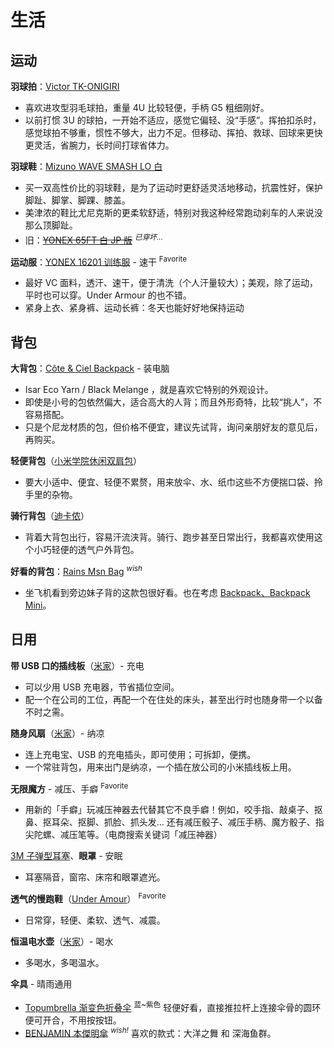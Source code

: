 # 生活

## 运动

**羽球拍**：[Victor TK-ONIGIRI](http://www.victorsport.com.cn/product_data.php?id=bVjabyTqrMjj666zMjEk67dD4xSyq)

- 喜欢进攻型羽毛球拍，重量 4U 比较轻便，手柄 G5 粗细刚好。
- 以前打惯 3U 的球拍，一开始不适应，感觉它偏轻、没“手感”。挥拍扣杀时，感觉球拍不够重，惯性不够大，出力不足。但移动、挥拍、救球、回球来更快更灵活，省腕力，长时间打球省体力。

**羽球鞋**：[Mizuno WAVE SMASH LO 白](https://item.taobao.com/item.htm?id=534360854337&_u=cuv5jet2aca)

- 买一双高性价比的羽球鞋，是为了运动时更舒适灵活地移动，抗震性好，保护脚趾、脚掌、脚踝、膝盖。
- 美津浓的鞋比尤尼克斯的更柔软舒适，特别对我这种经常跑动刹车的人来说没那么顶脚趾。
- 旧：[~~YONEX 65FT 白 JP 版~~](https://item.taobao.com/item.htm?spm=a1z09.2.0.0.H4Rwq7&id=14324807794&_u=euv5jet879d) <sup>_已穿坏…_</sup>

**运动服**：[YONEX 16201 训练服](https://item.taobao.com/item.htm?spm=a1z09.2.0.0.CoCGMf&id=37144559361&_u=puv5jet55e6) - 速干 <sup>Favorite</sup>

- 最好 VC 面料，透汗、速干，便于清洗（个人汗量较大）；美观，除了运动，平时也可以穿。Under Armour 的也不错。
- 紧身上衣、紧身裤、运动长裤：冬天也能好好地保持运动

## 背包

**大背包**：[Côte & Ciel Backpack](http://www.coteetciel.com/en-CN/isar-backpack-black-melange-laptop-bag) - 装电脑

- Isar Eco Yarn / Black Melange ，就是喜欢它特别的外观设计。
- 即使是小号的包依然偏大，适合高大的人背；而且外形奇特，比较“挑人”，不容易搭配。
- 只是个尼龙材质的包，但价格不便宜，建议先试背，询问亲朋好友的意见后，再购买。

**轻便背包**（[小米学院休闲双肩包](https://item.mi.com/1171900021.html?cfrom=list)）

- 要大小适中、便宜、轻便不累赘，用来放伞、水、纸巾这些不方便揣口袋、拎手里的杂物。

**骑行背包**（[迪卡侬](https://detail.tmall.com/item.htm?spm=a1z10.4-b-s.w5003-14623109746.39.6z07wX&id=37930654463&scene=taobao_shop&skuId=3157441268509)）

- 背着大背包出行，容易汗流浃背。骑行、跑步甚至日常出行，我都喜欢使用这个小巧轻便的透气户外背包。

**好看的背包**：[Rains Msn Bag](https://www.rains.dk/collections/backpacks/products/msn-bag?variant=16742951681) <sup>_wish_</sup>

- 坐飞机看到旁边妹子背的这款包很好看。也在考虑 [Backpack、Backpack Mini](https://www.rains.dk/collections/backpacks)。

## 日用

**带 USB 口的插线板**（[米家](http://www.mi.com/powerstrip/)）- 充电

- 可以少用 USB 充电器，节省插位空间。
- 配一个在公司的工位，再配一个在住处的床头，甚至出行时也随身带一个以备不时之需。

**随身风扇**（[米家](https://item.mi.com/1162800007.html?cfrom=list)）- 纳凉

- 连上充电宝、USB 的充电插头，即可使用；可拆卸，便携。
- 一个常驻背包，用来出门是纳凉，一个插在放公司的小米插线板上用。

**无限魔方** - 减压、手癖 <sup>Favorite</sup>

- 用新的「手癖」玩减压神器去代替其它不良手癖！例如，咬手指、敲桌子、抠鼻、抠耳朵、抠脚、抓脸、抓头发… 还有减压骰子、减压手柄、魔方骰子、指尖陀螺、减压笔等。（电商搜索关键词「减压神器）

[3M 子弹型耳塞](https://item.jd.com/617192.html)、**眼罩** - 安眠

- 耳塞隔音，窗帘、床帘和眼罩遮光。

**透气的慢跑鞋**（[Under Amour](https://www.underarmour.cn/p1285677-001.htm)） <sup>Favorite</sup>

- 日常穿，轻便、柔软、透气、减震。

**恒温电水壶**（[米家](https://www.mi.com/kettle/)）- 喝水

- 多喝水，多喝温水。

**伞具** - 晴雨通用

- [Topumbrella 渐变色折叠伞](https://item.taobao.com/item.htm?spm=a1z09.2.0.0.CoCGMf&id=18427718268&_u=puv5jetf0a2) <sup>蓝~紫色</sup>
    轻便好看，直接推拉杆上连接伞骨的圆环便可开合，不用按按钮。
- [BENJAMIN 本傑明傘](https://www.taobao.com/product/benjamin%E6%9C%AC%E5%82%91%E6%98%8E%E5%82%98.htm) <sup>_wish!_</sup>
    喜欢的款式：大洋之舞 和 深海鱼群。
